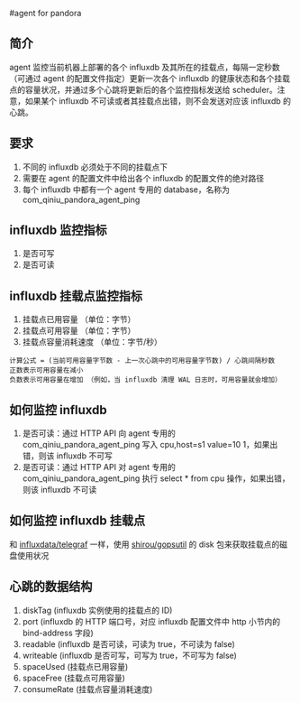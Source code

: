 #agent for pandora

## 简介
agent 监控当前机器上部署的各个 influxdb 及其所在的挂载点，每隔一定秒数（可通过 agent 的配置文件指定）更新一次各个 influxdb 的健康状态和各个挂载点的容量状况，并通过多个心跳将更新后的各个监控指标发送给 scheduler。注意，如果某个 influxdb 不可读或者其挂载点出错，则不会发送对应该 influxdb 的心跳。

## 要求
1. 不同的 influxdb 必须处于不同的挂载点下
2. 需要在 agent 的配置文件中给出各个 influxdb 的配置文件的绝对路径
3. 每个 influxdb 中都有一个 agent 专用的 database，名称为 com_qiniu_pandora_agent_ping

## influxdb 监控指标
1. 是否可写
3. 是否可读

## influxdb 挂载点监控指标
1. 挂载点已用容量 （单位：字节）
2. 挂载点可用容量 （单位：字节）
3. 挂载点容量消耗速度 （单位：字节/秒）
```
计算公式 = (当前可用容量字节数 - 上一次心跳中的可用容量字节数) / 心跳间隔秒数
正数表示可用容量在减小
负数表示可用容量在增加 （例如，当 influxdb 清理 WAL 日志时，可用容量就会增加）
```

## 如何监控 influxdb
1. 是否可读：通过 HTTP API 向 agent 专用的 com_qiniu_pandora_agent_ping 写入 cpu,host=s1 value=10 1，如果出错，则该 influxdb 不可写
2. 是否可读：通过 HTTP API 对 agent 专用的 com_qiniu_pandora_agent_ping 执行 select * from cpu 操作，如果出错，则该 influxdb 不可读

## 如何监控 influxdb 挂载点
和 [influxdata/telegraf](https://github.com/influxdata/telegraf) 一样，使用 [shirou/gopsutil](https://github.com/shirou/gopsutil) 的 disk 包来获取挂载点的磁盘使用状况

## 心跳的数据结构
1. diskTag (influxdb 实例使用的挂载点的 ID)
2. port (influxdb 的 HTTP 端口号，对应 influxdb 配置文件中 http 小节内的 bind-address 字段)
3. readable (influxdb 是否可读，可读为 true，不可读为 false)
4. writeable (influxdb 是否可写，可写为 true，不可写为 false)
5. spaceUsed (挂载点已用容量)
6. spaceFree (挂载点可用容量)
7. consumeRate (挂载点容量消耗速度)

